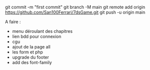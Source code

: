 git commit -m "first commit"
git branch -M main
git remote add origin https://github.com/San100Ferrari/7dsGame.git
git push -u origin main

A faire :
- menu déroulant des chapitres
- lien bdd pour connexion
- cgu
- ajout de la page all
- les form et php
- upgrade du footer
- add des font-family